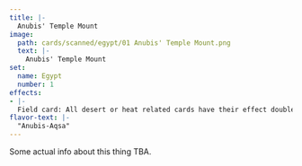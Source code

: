 ```yaml
---
title: |-
  Anubis' Temple Mount
image: 
  path: cards/scanned/egypt/01 Anubis' Temple Mount.png
  text: |-
    Anubis' Temple Mount
set:
  name: Egypt
  number: 1
effects: 
- |-
  Field card: All desert or heat related cards have their effect doubled and they affect both players.
flavor-text: |-
  "Anubis-Aqsa"
---
```

Some actual info about this thing TBA.
